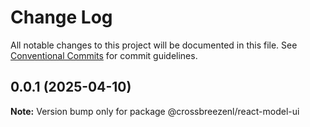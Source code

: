 # Change Log

All notable changes to this project will be documented in this file.
See [Conventional Commits](https://conventionalcommits.org) for commit guidelines.

## 0.0.1 (2025-04-10)

**Note:** Version bump only for package @crossbreezenl/react-model-ui
